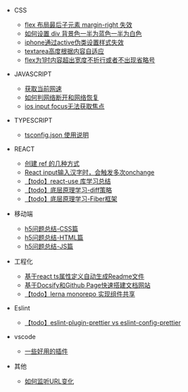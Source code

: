 - CSS
  - [flex 布局最后子元素 margin-right 失效](CSS/flex布局最后子元素margin-right失效.md)
  - [如何设置 div 背景色一半为蓝色一半为白色](CSS/如何设置div背景色一半为蓝色一半为白色.md)
  - [iphone通过active伪类设置样式失效](CSS/iphone通过active伪类设置样式失效.md)
  - [textarea高度根据内容自适应](CSS/textarea高度根据内容自适应.md)
  - [flex为1时内容超出宽度不折行或者不出现省略号](CSS/flex为1时内容超出宽度不折行或者不出现省略号.md)

- JAVASCRIPT
  - [获取当前网速](JS/获取当前网速.md)
  - [如何判网络断开和网络恢复](JS/如何判网络断开和网络恢复.md)
  - [ios input focus无法获取焦点](JS/ios%20input%20focus无法获取焦点.md)

- TYPESCRIPT
  - [tsconfig.json 使用说明](TypeScript/tsconfig.json使用说明)

- REACT
  - [创建 ref 的几种方式](React/创建ref的几种方式.md)
  - [React input输入汉字时，会触发多次onchange](React/React%20input输入汉字时，会触发多次onchange.md)
  - [【todo】react-use 库学习总结](React/react-use库学习总结.md)
  - [【todo】底层原理学习-diff策略](React/底层原理学习-diff策略.md)
  - [【todo】底层原理学习-Fiber框架](React/底层原理学习-Fiber框架.md)

- 移动端
  - [h5问题总结-CSS篇](移动端/h5问题总结-CSS篇.md)
  - [h5问题总结-HTML篇](移动端/h5问题总结-HTML篇.md)
  - [h5问题总结-JS篇](移动端/h5问题总结-JS篇.md)

- 工程化
  - [基于react ts属性定义自动生成Readme文件](工程化/基于react%20ts属性定义自动生成Readme文件.md)
  - [基于Docsify和Github Page快速搭建文档网站](工程化/基于Docsify和Github%20Page快速搭建文档网站.md)
  - [【todo】lerna monorepo 实现组件共享](工程化/lerna%20monorepo实现组件共享.md)

-  Eslint
   - [【todo】eslint-plugin-prettier vs eslint-config-prettier](Eslint/eslint-plugin-prettier%20vs%20eslint-config-prettier.md)


- vscode
  - [一些好用的插件](Vscode/一些好用的插件.md)

- 其他
  - [如何监听URL变化](其他/如何监听URL变化.md)